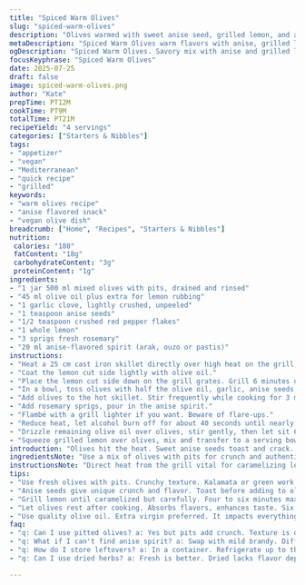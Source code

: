 ```yaml
---
title: "Spiced Warm Olives"
slug: "spiced-warm-olives"
description: "Olives warmed with sweet anise seed, grilled lemon, and a splash of anise-flavored spirit. Barbecue-roasted lemon caramelizes its edges, adding smoky tang. Olives sizzle with rosemary and chili flakes. Flambé the spirit for a quick flame burst. Rich olive oil finishes it, resting briefly to soak flavors. Serve warm for intense aroma and taste. Simple, vegan, allergen-free and with a twist on classic Mediterranean bites."
metaDescription: "Spiced Warm Olives warm flavors with anise, grilled lemon and rosemary. A quick vegan Mediterranean snack bursting with taste."
ogDescription: "Spiced Warm Olives. Savory mix with anise and grilled lemon. Perfect snack or appetizer. Bold flavors, easy to make."
focusKeyphrase: "Spiced Warm Olives"
date: 2025-07-25
draft: false
image: spiced-warm-olives.png
author: "Kate"
prepTime: PT12M
cookTime: PT9M
totalTime: PT21M
recipeYield: "4 servings"
categories: ["Starters & Nibbles"]
tags:
- "appetizer"
- "vegan"
- "Mediterranean"
- "quick recipe"
- "grilled"
keywords:
- "warm olives recipe"
- "anise flavored snack"
- "vegan olive dish"
breadcrumb: ["Home", "Recipes", "Starters & Nibbles"]
nutrition: 
 calories: "180"
 fatContent: "18g"
 carbohydrateContent: "3g"
 proteinContent: "1g"
ingredients:
- "1 jar 500 ml mixed olives with pits, drained and rinsed"
- "45 ml olive oil plus extra for lemon rubbing"
- "1 garlic clove, lightly crushed, unpeeled"
- "1 teaspoon anise seeds"
- "1/2 teaspoon crushed red pepper flakes"
- "1 whole lemon"
- "3 sprigs fresh rosemary"
- "20 ml anise-flavored spirit (arak, ouzo or pastis)"
instructions:
- "Heat a 25 cm cast iron skillet directly over high heat on the grill, preheating the grill to high."
- "Coat the lemon cut side lightly with olive oil."
- "Place the lemon cut side down on the grill grates. Grill 6 minutes until deeply caramelized but not burnt. Remove to plate."
- "In a bowl, toss olives with half the olive oil, garlic, anise seeds, and chili flakes."
- "Add olives to the hot skillet. Stir frequently while cooking for 3 minutes."
- "Add rosemary sprigs, pour in the anise spirit."
- "Flambé with a grill lighter if you want. Beware of flare-ups."
- "Reduce heat, let alcohol burn off for about 40 seconds until nearly evaporated. Remove from heat."
- "Drizzle remaining olive oil over olives, stir gently, then let sit 6 minutes to absorb flavors."
- "Squeeze grilled lemon over olives, mix and transfer to a serving bowl. Serve immediately."
introduction: "Olives hit the heat. Sweet anise seeds toast and crack. Lemon skin chars on the grill, caramelizing, giving smoky twist. Rosemary needles spike the air. Garlic lurks but hidden. Flambéing the anise spirit lights a quick blaze. Olive oil more than a dip, a finish, soaking into olives warm and glossy. Quick bites, vegan, simple, gluten-free, dairy and nut free—bites that seduce the senses. For any season. Concentrated, punchy flavors. Ready in under 25 minutes. Char, sizzle, squeeze, sit, serve. A burst on the tongue. The kind you want more of. Colors of the med, smoky, fresh, wild."
ingredientsNote: "Use a mix of olives with pits for crunch and authenticity—kalamata, green, black. Rinse for less salt if needed. Use fresh rosemary sprigs for aromatic notes, not dried. Anise seeds give warm, licorice-like crunch—don't replace with powder or lose texture. Dark lemons, ripe and fragrant, give best caramelization on grill. Olive oil quality impacts final finish—extra virgin recommended but not overpowering. The spirit can be any anise-flavored: ouzo, pastis or arak; swap for a mild brandy if preferred but lose herbs' twist. Garlic left unpeeled to avoid burnt bitter bits but infuses subtly."
instructionsNote: "Direct heat from the grill vital for caramelizing lemon properly without burning. Watch closely after 4 minutes; lemon can go from golden to black in a flash. Toss olives in oil and anise spices before heating to coat well and infuse. Stir frequently while cooking so they don’t stick or char too long. Flambé only if confident—flames can rise fast. Let alcohol burn off briefly to avoid harsh bite but maintain aroma. Resting olives off heat lets oil absorb flavors deeply and cool slightly for serving. Serve immediately after lemon juice squeezes to retain zest freshness. Can be prepped to the rest step beforehand and finished quickly at the last minute."
tips:
- "Use fresh olives with pits. Crunchy texture. Kalamata or green work well. Rinse them to cut salt. Fresh rosemary adds aroma. Don't use dried."
- "Anise seeds give unique crunch and flavor. Toast before adding to olives. Avoid using anise powder. It changes texture. Warm flavors essential."
- "Grill lemon until caramelized but carefully. Four to six minutes max. Monitor closely. Char adds smokiness, deeper flavor. Yum factor increased."
- "Let olives rest after cooking. Absorbs flavors, enhances taste. Six minutes off heat. Olive oil coats well. Warm, glossy finish is key."
- "Use quality olive oil. Extra virgin preferred. It impacts everything. Not overpowering, just right. Balance flavors. Adds depth to dish."
faq:
- "q: Can I use pitted olives? a: Yes but pits add crunch. Texture is different. Some prefer it smooth. Choice impacts experience."
- "q: What if I can't find anise spirit? a: Swap with mild brandy. Different taste though. Still good. But lose anise twist. Consider options."
- "q: How do I store leftovers? a: In a container. Refrigerate up to three days. Reheat gently before eating. Flavors may change."
- "q: Can I use dried herbs? a: Fresh is better. Dried lacks flavor depth. Rosemary vital. Different outcome if dried. Might not be same."

---
```

